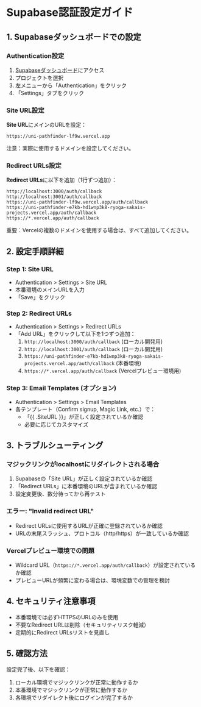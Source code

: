 # Supabase認証設定ガイド

## 1. Supabaseダッシュボードでの設定

### Authentication設定
1. [Supabaseダッシュボード](https://supabase.com/dashboard)にアクセス
2. プロジェクトを選択
3. 左メニューから「Authentication」をクリック
4. 「Settings」タブをクリック

### Site URL設定
**Site URL**にメインのURLを設定：
```
https://uni-pathfinder-lf9w.vercel.app
```
注意：実際に使用するドメインを設定してください。

### Redirect URLs設定
**Redirect URLs**に以下を追加（1行ずつ追加）：
```
http://localhost:3000/auth/callback
http://localhost:3001/auth/callback
https://uni-pathfinder-lf9w.vercel.app/auth/callback
https://uni-pathfinder-e7kb-hd1wnp3k8-ryoga-sakais-projects.vercel.app/auth/callback
https://*.vercel.app/auth/callback
```
重要：Vercelの複数のドメインを使用する場合は、すべて追加してください。

## 2. 設定手順詳細

### Step 1: Site URL
- Authentication > Settings > Site URL
- 本番環境のメインURLを入力
- 「Save」をクリック

### Step 2: Redirect URLs
- Authentication > Settings > Redirect URLs
- 「Add URL」をクリックして以下を1つずつ追加：
  1. `http://localhost:3000/auth/callback` (ローカル開発用)
  2. `http://localhost:3001/auth/callback` (ローカル開発用)
  3. `https://uni-pathfinder-e7kb-hd1wnp3k8-ryoga-sakais-projects.vercel.app/auth/callback` (本番環境)
  4. `https://*.vercel.app/auth/callback` (Vercelプレビュー環境用)

### Step 3: Email Templates (オプション)
- Authentication > Settings > Email Templates
- 各テンプレート（Confirm signup, Magic Link, etc.）で：
  - 「{{ .SiteURL }}」が正しく設定されているか確認
  - 必要に応じてカスタマイズ

## 3. トラブルシューティング

### マジックリンクがlocalhostにリダイレクトされる場合
1. Supabaseの「Site URL」が正しく設定されているか確認
2. 「Redirect URLs」に本番環境のURLが含まれているか確認
3. 設定変更後、数分待ってから再テスト

### エラー: "Invalid redirect URL"
- Redirect URLsに使用するURLが正確に登録されているか確認
- URLの末尾スラッシュ、プロトコル（http/https）が一致しているか確認

### Vercelプレビュー環境での問題
- Wildcard URL（`https://*.vercel.app/auth/callback`）が設定されているか確認
- プレビューURLが頻繁に変わる場合は、環境変数での管理を検討

## 4. セキュリティ注意事項

- 本番環境では必ずHTTPSのURLのみを使用
- 不要なRedirect URLは削除（セキュリティリスク軽減）
- 定期的にRedirect URLsリストを見直し

## 5. 確認方法

設定完了後、以下を確認：
1. ローカル環境でマジックリンクが正常に動作するか
2. 本番環境でマジックリンクが正常に動作するか
3. 各環境でリダイレクト後にログインが完了するか